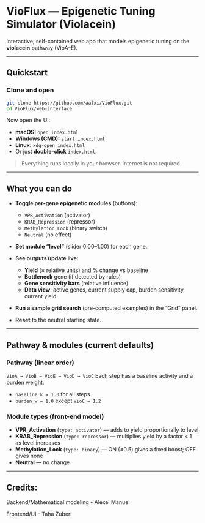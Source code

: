# VioFlux — Epigenetic Tuning Simulator (Violacein)

Interactive, self-contained web app that models epigenetic tuning on the **violacein** pathway (VioA–E).  


---

## Quickstart

### Clone and open
```bash
git clone https://github.com/aalxi/VioFlux.git
cd VioFlux/web-interface
````

Now open the UI:

* **macOS:** `open index.html`
* **Windows (CMD):** `start index.html`
* **Linux:** `xdg-open index.html`
* Or just **double-click** `index.html`.

> Everything runs locally in your browser. Internet is not required.

---

## What you can do

* **Toggle per-gene epigenetic modules** (buttons):

  * `VPR_Activation` (activator)
  * `KRAB_Repression` (repressor)
  * `Methylation_Lock` (binary switch)
  * `Neutral` (no effect)
* **Set module “level”** (slider 0.00–1.00) for each gene.
* **See outputs update live:**

  * **Yield** (× relative units) and % change vs baseline
  * **Bottleneck** gene (if detected by rules)
  * **Gene sensitivity bars** (relative influence)
  * **Data view**: active genes, current supply cap, burden sensitivity, current yield
* **Run a sample grid search** (pre-computed examples) in the “Grid” panel.
* **Reset** to the neutral starting state.

---

## Pathway & modules (current defaults)

### Pathway (linear order)

`VioA → VioB → VioE → VioD → VioC`
Each step has a baseline activity and a burden weight:

* `baseline_k = 1.0` for all steps
* `burden_w = 1.0` except `VioC = 1.2`

### Module types (front-end model)

* **VPR\_Activation** (`type: activator`) — adds to yield proportionally to level
* **KRAB\_Repression** (`type: repressor`) — multiplies yield by a factor < 1 as level increases
* **Methylation\_Lock** (`type: binary`) — ON (≥0.5) gives a fixed boost; OFF gives none
* **Neutral** — no change

---

## Credits:

Backend/Mathematical modeling - Alexei Manuel

Frontend/UI - Taha Zuberi
